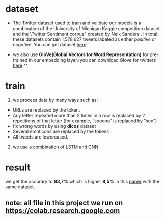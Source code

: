 # dataset

* The Twitter dataset used to train and validate our models is a combination
of the University of Michigan Kaggle competition dataset  and the \Twitter
Sentiment corpus" created by Neik Sanders . In total, these datasets contain
1,578,627 tweets labeled as either _positive_ or _negative_.
You can get dataset [here](https://drive.google.com/open?id=1FNl79LtBEnhXx4NKoPubwThERuZC6WtP)! 

* we also use **GloVe(Global Vectors for Word Representation)** for pre-trained in our embedding layer.(you can download Glove for twitters [here](http://nlp.stanford.edu/data/glove.twitter.27B.zip) ^^

# train

1. we process data by many ways such as: 
  * URLs are replaced by the <url> token.
  * Any letter repeated more than 2 times in a
row is replaced by 2 repetitions of that letter
(for example, “sooooo” is replaced by “soo”)
  * fix wrong words by using **dicos** dataset
  * Several emoticons are replaced by the tokens
  * All tweets are lowercased.

2. we use a combination of LSTM and CNN 

# result

we get the accurary to **83,7%** which is higher **8,5%** in this [paper](https://www.academia.edu/35947062/Twitter_Sentiment_Analysis_using_combined_LSTM-CNN_Models) with the same dataset.

## note: all file in this project we run on https://colab.research.google.com 

